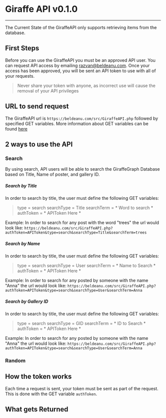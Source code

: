 # Giraffe API  v0.1.0
---

The Current State of the GiraffeAPI only supports retrieving items from the database.

## First Steps

Before you can use the GiraffeAPI you must be an approved API user. You can request API access by emailing razvan@beldeanu.com. Once your access has been approved, you will be sent an API token to use with all of your requests.

> Never share your token with anyone, as incorrect use will cause the removal of your API privileges

## URL  to send request

The GiraffeAPI url is `https://beldeanu.com/src/GiraffeAPI.php` followed by specified GET variables. More information about GET variables can be found [here](https://www.semrush.com/blog/url-parameters/)

## 2 ways to use the API
### Search
By using search, API users will be able to search the GiraffeGraph Database based on Title, Name of poster, and gallery ID.

##### Search by Title
In order to search by title, the user must define the following GET variables:
>type = search
>searchType = Title
>searchTerm = * Word to search *
>authToken = * APIToken Here *

Example: 
	In order to search for any post with the word "trees" the url would look like:
	`https://beldeanu.com/src/GiraffeAPI.php?authToken=APIToken&type=search&searchType=Title&searchTerm=trees`

##### Search by Name
In order to search by title, the user must define the following GET variables:
>type = search
>searchType = User
>searchTerm = * Name to Search *
>authToken = * APIToken Here *

Example: 
	In order to search for any posted by someone with the name "Anna" the url would look like:
	`https://beldeanu.com/src/GiraffeAPI.php?authToken=APIToken&type=search&searchType=User&searchTerm=Anna`

##### Search by Gallery ID
In order to search by title, the user must define the following GET variables:
>type = search
>searchType = GID
>searchTerm = * ID to Search *
>authToken = * APIToken Here *

Example: 
	In order to search for any posted by someone with the name "Anna" the url would look like:
	`https://beldeanu.com/src/GiraffeAPI.php?authToken=APIToken&type=search&searchType=User&searchTerm=Anna`
	
### Random
## How the token works

Each time a request is sent, your token must be sent as part of the request. This is done with the GET variable `authToken`.

## What gets Returned



